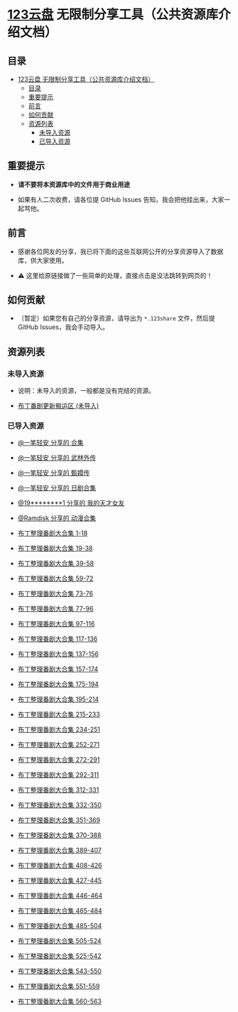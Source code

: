 # [123云盘](https://www.123pan.com) 无限制分享工具（公共资源库介绍文档）

## 目录

- [123云盘 无限制分享工具（公共资源库介绍文档）](#123云盘-无限制分享工具公共资源库介绍文档)
  - [目录](#目录)
  - [重要提示](#重要提示)
  - [前言](#前言)
  - [如何贡献](#如何贡献)
  - [资源列表](#资源列表)
    - [未导入资源](#未导入资源)
    - [已导入资源](#已导入资源)

## 重要提示

- **请不要将本资源库中的文件用于商业用途**

- 如果有人二次收费，请各位提 GitHub Issues 告知，我会把他挂出来，大家一起骂他。

## 前言

- 感谢各位网友的分享，我已将下面的这些互联网公开的分享资源导入了数据库，供大家使用。

- ⚠️ 这里给原链接做了一些简单的处理，直接点击是没法跳转到网页的！

## 如何贡献

- （暂定）如果您有自己的分享资源，请导出为 `*.123share` 文件，然后提 GitHub Issues，我会手动导入。

## 资源列表

### 未导入资源

- 说明：未导入的资源，一般都是没有完结的资源。

- [布丁番剧更新搬运区 (未导入)](https://www点123912点com/s/lyn8Vv-Xqmod?提取码:BDCR)

### 已导入资源

- [@一笔轻安 分享的 合集](https://www点123865点com/s/gD58Vv-PFmHh)

- [@一笔轻安 分享的 武林外传](https://www点123865点com/s/gD58Vv-zFmHh)

- [@一笔轻安 分享的 甄嬛传](https://www点123865点com/s/gD58Vv-qFmHh)

- [@一笔轻安 分享的 日剧合集](https://www点123865点com/s/gD58Vv-xYmHh)

- [@19********1 分享的 我的天才女友](https://www点123912点com/s/f8NnTd-3L8Ed?提取码:4SI0)

- [@Ramdisk 分享的 动漫合集](https://www点123684点com/s/3mrrVv-pZpJv)

- [布丁整理番剧大合集 1-18](https://www点123912点com/s/lyn8Vv-Qcmod?提取码:BDCR)

- [布丁整理番剧大合集 19-38](https://www点123912点com/s/lyn8Vv-kcmod?提取码:BDCR)

- [布丁整理番剧大合集 39-58](https://www点123912点com/s/lyn8Vv-ocmod?提取码:BDCR)

- [布丁整理番剧大合集 59-72](https://www点123912点com/s/lyn8Vv-1cmod?提取码:BDCR)

- [布丁整理番剧大合集 73-76](https://www点123912点com/s/lyn8Vv-4cmod?提取码:BDCR)

- [布丁整理番剧大合集 77-96](https://www点123912点com/s/lyn8Vv-xcmod?提取码:BDCR)

- [布丁整理番剧大合集 97-116](https://www点123912点com/s/lyn8Vv-pcmod?提取码:BDCR)

- [布丁整理番剧大合集 117-136](https://www点123912点com/s/lyn8Vv-fcmod?提取码:BDCR)

- [布丁整理番剧大合集 137-156](https://www点123912点com/s/lyn8Vv-acmod?提取码:BDCR)

- [布丁整理番剧大合集 157-174](https://www点123912点com/s/lyn8Vv-Mcmod?提取码:BDCR)

- [布丁整理番剧大合集 175-194](https://www点123912点com/s/lyn8Vv-wcmod?提取码:BDCR)

- [布丁整理番剧大合集 195-214](https://www点123912点com/s/lyn8Vv-gcmod?提取码:BDCR)

- [布丁整理番剧大合集 215-233](https://www点123865点com/s/lyn8Vv-Fcmod?提取码:BDCR)

- [布丁整理番剧大合集 234-251](https://www点123912点com/s/lyn8Vv-Gcmod?提取码:BDCR)

- [布丁整理番剧大合集 252-271](https://www点123912点com/s/lyn8Vv-Pcmod?提取码:BDCR)

- [布丁整理番剧大合集 272-291](https://www点123912点com/s/lyn8Vv-ncmod?提取码:BDCR)

- [布丁整理番剧大合集 292-311](https://www点123912点com/s/lyn8Vv-scmod?提取码:BDCR)

- [布丁整理番剧大合集 312-331](https://www点123912点com/s/lyn8Vv-Wcmod?提取码:BDCR)

- [布丁整理番剧大合集 332-350](https://www点123912点com/s/lyn8Vv-Ccmod?提取码:BDCR)

- [布丁整理番剧大合集 351-369](https://www点123912点com/s/lyn8Vv-Ncmod?提取码:BDCR)

- [布丁整理番剧大合集 370-388](https://www点123912点com/s/lyn8Vv-Rcmod?提取码:BDCR)

- [布丁整理番剧大合集 389-407](https://www点123912点com/s/lyn8Vv-Dcmod?提取码:BDCR)

- [布丁整理番剧大合集 408-426](https://www点123912点com/s/lyn8Vv-8cmod?提取码:BDCR)

- [布丁整理番剧大合集 427-445](https://www点123912点com/s/lyn8Vv-Kcmod?提取码:BDCR)

- [布丁整理番剧大合集 446-464](https://www点123912点com/s/lyn8Vv-ucmod?提取码:BDCR)

- [布丁整理番剧大合集 465-484](https://www点123912点com/s/lyn8Vv-Ucmod?提取码:BDCR)

- [布丁整理番剧大合集 485-504](https://www点123912点com/s/lyn8Vv-Scmod?提取码:BDCR)

- [布丁整理番剧大合集 505-524](https://www点123912点com/s/lyn8Vv-lcmod?提取码:BDCR)

- [布丁整理番剧大合集 525-542](https://www点123912点com/s/lyn8Vv-7cmod?提取码:BDCR)

- [布丁整理番剧大合集 543-550](https://www点123912点com/s/lyn8Vv-cemod?提取码:BDCR)

- [布丁整理番剧大合集 551-559](https://www点123912点com/s/lyn8Vv-Ntmod?提取码:BDCR)

- [布丁整理番剧大合集 560-563](https://www点123912点com/s/lyn8Vv-Qjmod?提取码:BDCR)
